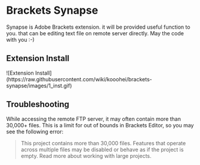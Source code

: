 # Brackets Synapse
Synapse is Adobe Brackets extension. it will be provided useful function to you. that can be editing text file on remote server directly. May the code with you :-)

<h2>Extension Install</h2>
![Extension Install](https://raw.githubusercontent.com/wiki/kooohei/brackets-synapse/images/1_inst.gif)


<h2>Troubleshooting</h2>

While accessing the remote FTP server, it may often contain more than 30,000+ files. This is a limit for out of bounds in Brackets Editor, so you may see the following error:

  <blockquote>This project contains more than 30,000 files. Features that operate across multiple files may be disabled or behave as if the project is empty. Read more about working with large projects.</blockquote>

